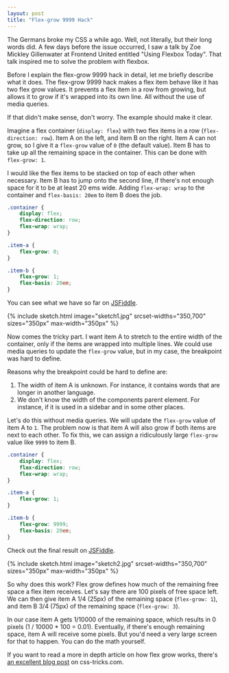 ```yaml
---
layout: post
title: "Flex-grow 9999 Hack"
---
```


The Germans broke my CSS a while ago. Well, not literally, but their long words did. A few days before the issue occurred, I saw a talk by Zoe Mickley Gillenwater at Frontend United entitled "Using Flexbox Today". That talk inspired me to solve the problem with flexbox.

Before I explain the flex-grow 9999 hack in detail, let me briefly describe what it does. The flex-grow 9999 hack makes a flex item behave like it has two flex grow values. It prevents a flex item in a row from growing, but allows it to grow if it's wrapped into its own line. All without the use of media queries.

If that didn't make sense, don't worry. The example should make it clear.

Imagine a flex container (`display: flex`) with two flex items in a row (`flex-direction: row`). Item A on the left, and item B on the right. Item A can not grow, so I give it a `flex-grow` value of `0` (the default value). Item B has to take up all the remaining space in the container. This can be done with `flex-grow: 1`.

I would like the flex items to be stacked on top of each other when necessary. Item B has to jump onto the second line, if there's not enough space for it to be at least 20 ems wide. Adding `flex-wrap: wrap` to the container and `flex-basis: 20em` to item B does the job.

```css
.container {
    display: flex;
    flex-direction: row;
    flex-wrap: wrap;
}

.item-a {
    flex-grow: 0;
}

.item-b {
    flex-grow: 1;
    flex-basis: 20em;
}
```

You can see what we have so far on [JSFiddle](https://jsfiddle.net/jorenvanhee/rmaeak0q/0/).

{%
    include sketch.html
        image="sketch1.jpg"
        srcset-widths="350,700"
        sizes="350px"
        max-width="350px"
%}

Now comes the tricky part. I want item A to stretch to the entire width of the container, only if the items are wrapped into multiple lines. We could use media queries to update the `flex-grow` value, but in my case, the breakpoint was hard to define.

Reasons why the breakpoint could be hard to define are:

1. The width of item A is unknown. For instance, it contains words that are longer in another language.
2. We don't know the width of the components parent element. For instance, if it is used in a sidebar and in some other places.

Let's do this without media queries. We will update the `flex-grow` value of item A to `1`. The problem now is that item A will also grow if both items are next to each other. To fix this, we can assign a ridiculously large `flex-grow` value like `9999` to item B.

```css
.container {
    display: flex;
    flex-direction: row;
    flex-wrap: wrap;
}

.item-a {
    flex-grow: 1;
}

.item-b {
    flex-grow: 9999;
    flex-basis: 20em;
}
```

Check out the final result on [JSFiddle](https://jsfiddle.net/jorenvanhee/rmaeak0q/).

{%
    include sketch.html
        image="sketch2.jpg"
        srcset-widths="350,700"
        sizes="350px"
        max-width="350px"
%}

So why does this work? Flex grow defines how much of the remaining free space a flex item receives. Let's say there are 100 pixels of free space left. We can then give item A 1/4 (25px) of the remaining space (`flex-grow: 1`), and item B 3/4 (75px) of the remaining space (`flex-grow: 3`).

In our case item A gets 1/10000 of the remaining space, which results in 0 pixels (1 / 10000 * 100 = 0.01). Eventually, if there's enough remaining space, item A will receive some pixels. But you'd need a very large screen for that to happen. You can do the math yourself.

If you want to read a more in depth article on how flex grow works, there's [an excellent blog post](https://css-tricks.com/flex-grow-is-weird/) on css-tricks.com.
